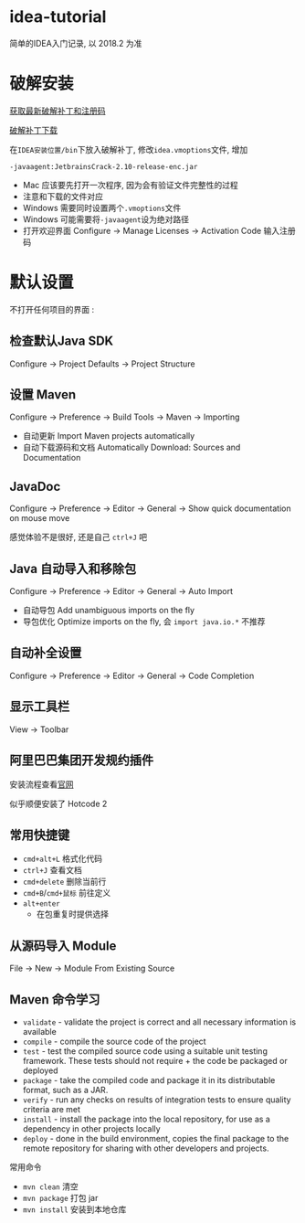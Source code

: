 # idea-tutorial
简单的IDEA入门记录, 以 2018.2 为准

# 破解安装
[获取最新破解补丁和注册码](http://idea.lanyus.com/)

[破解补丁下载](http://idea.lanyus.com/jar/JetbrainsCrack-2.10-release-enc.jar)

在`IDEA安装位置/bin`下放入破解补丁, 修改`idea.vmoptions`文件, 增加
```
-javaagent:JetbrainsCrack-2.10-release-enc.jar
```
+ Mac 应该要先打开一次程序, 因为会有验证文件完整性的过程
+ 注意和下载的文件对应
+ Windows 需要同时设置两个`.vmoptions`文件
+ Windows 可能需要将`-javaagent`设为绝对路径
+ 打开欢迎界面 Configure -> Manage Licenses -> Activation Code 输入注册码

# 默认设置
不打开任何项目的界面 : 

## 检查默认Java SDK
Configure -> Project Defaults -> Project Structure

## 设置 Maven 
Configure -> Preference -> Build Tools -> Maven -> Importing
+ 自动更新 Import Maven projects automatically
+ 自动下载源码和文档 Automatically Download: Sources and Documentation

## JavaDoc
Configure -> Preference -> Editor -> General -> Show quick documentation on mouse move

感觉体验不是很好, 还是自己 `ctrl+J` 吧

## Java 自动导入和移除包
Configure -> Preference -> Editor -> General -> Auto Import
+ 自动导包 Add unambiguous imports on the fly
+ 导包优化 Optimize imports on the fly, 会 `import java.io.*` 不推荐 

## 自动补全设置
Configure -> Preference -> Editor -> General -> Code Completion

## 显示工具栏
View -> Toolbar

## 阿里巴巴集团开发规约插件
安装流程查看[官网](http://ide.alibaba-inc.com/)

似乎顺便安装了 Hotcode 2

## 常用快捷键
+ `cmd+alt+L` 格式化代码
+ `ctrl+J` 查看文档
+ `cmd+delete` 删除当前行
+ `cmd+B`/`cmd+鼠标` 前往定义
+ `alt+enter`
    + 在包重复时提供选择

## 从源码导入 Module
File -> New -> Module From Existing Source 

## Maven 命令学习
+ `validate` - validate the project is correct and all necessary information is available
+ `compile` - compile the source code of the project
+ `test` - test the compiled source code using a suitable unit testing framework. These tests should not require + the code be packaged or deployed
+ `package` - take the compiled code and package it in its distributable format, such as a JAR.
+ `verify` - run any checks on results of integration tests to ensure quality criteria are met
+ `install` - install the package into the local repository, for use as a dependency in other projects locally
+ `deploy` - done in the build environment, copies the final package to the remote repository for sharing with other developers and projects.

常用命令
+ `mvn clean` 清空
+ `mvn package` 打包 jar
+ `mvn install` 安装到本地仓库
